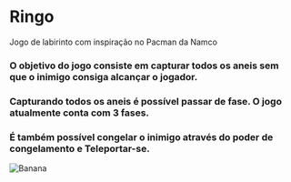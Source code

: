 # Ringo
Jogo de labirinto com inspiração no Pacman da Namco
### O objetivo do jogo consiste em capturar todos os aneis sem que o inimigo consiga alcançar o jogador. 
### Capturando todos os aneis é possível passar de fase. O jogo atualmente conta com 3 fases.
### É também possível congelar o inimigo através do poder de congelamento e Teleportar-se.

![Banana](http://cdn.osxdaily.com/wp-content/uploads/2013/07/dancing-banana.gif)

